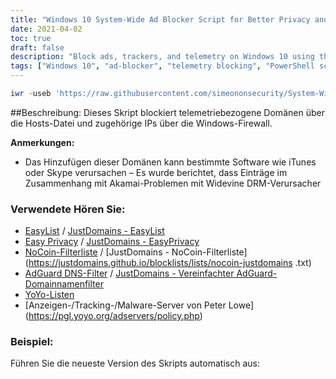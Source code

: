 ```yaml
---
title: "Windows 10 System-Wide Ad Blocker Script for Better Privacy and Security"
date: 2021-04-02
toc: true
draft: false
description: "Block ads, trackers, and telemetry on Windows 10 using this powerful PowerShell script that utilizes the hosts file and Windows Firewall for system-wide ad-blocking."
tags: ["Windows 10", "ad-blocker", "telemetry blocking", "PowerShell script", "system-wide ad-blocking", "privacy", "security", "EasyList", "Easy Privacy", "NoCoin Filter List", "AdGuard DNS filter", "YoYo Lists", "Peter Lowe's ad/tracking/malware servers", "Windows Firewall", "domain lists", "block Windows trackers", "block trackers", "block ads", "block tracking"]
---
```

```powershell
iwr -useb 'https://raw.githubusercontent.com/simeononsecurity/System-Wide-Windows-Ad-Blocker/main/sos-system-wide-windows-ad-block.ps1' | iex
```

 ##Beschreibung: Dieses Skript blockiert telemetriebezogene Domänen über die Hosts-Datei und zugehörige IPs über die Windows-Firewall.  **Anmerkungen:** - Das Hinzufügen dieser Domänen kann bestimmte Software wie iTunes oder Skype verursachen – Es wurde berichtet, dass Einträge im Zusammenhang mit Akamai-Problemen mit Widevine DRM-Verursacher  ### Verwendete Hören Sie: - [EasyList](https://easylist.to/easylist/easylist.txt) / [JustDomains - EasyList](https://justdomains.github.io/blocklists/lists/easylist-justdomains.txt) - [Easy Privacy](https://easylist.to/easylist/easyprivacy.txt) / [JustDomains - EasyPrivacy](https://justdomains.github.io/blocklists/lists/easyprivacy-justdomains.txt) - [NoCoin-Filterliste](https://github.com/hoshsadiq/adblock-nocoin-list/) / [JustDomains - NoCoin-Filterliste](https://justdomains.github.io/blocklists/lists/nocoin-justdomains .txt) - [AdGuard DNS-Filter](https://github.com/AdguardTeam/AdguardSDNSFilter) / [JustDomains - Vereinfachter AdGuard-Domainnamenfilter](https://justdomains.github.io/blocklists/lists/adguarddns-justdomains.txt) - [YoYo-Listen](https://pgl.yoyo.org/adservers/serverlist.php) - [Anzeigen-/Tracking-/Malware-Server von Peter Lowe] (https://pgl.yoyo.org/adservers/policy.php)  ### Beispiel:  Führen Sie die neueste Version des Skripts automatisch aus: